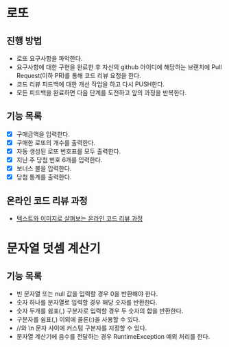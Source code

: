 # 로또
## 진행 방법
* 로또 요구사항을 파악한다.
* 요구사항에 대한 구현을 완료한 후 자신의 github 아이디에 해당하는 브랜치에 Pull Request(이하 PR)를 통해 코드 리뷰 요청을 한다.
* 코드 리뷰 피드백에 대한 개선 작업을 하고 다시 PUSH한다.
* 모든 피드백을 완료하면 다음 단계를 도전하고 앞의 과정을 반복한다.

## 기능 목록
- [x] 구매금액을 입력한다.
- [x] 구매한 로또의 개수를 출력한다.
- [x] 자동 생성된 로또 번호표를 모두 출력한다.
- [x] 지난 주 당첨 번호 6개를 입력한다.
- [x] 보너스 볼을 입력한다.
- [x] 당첨 통계를 출력한다.

## 온라인 코드 리뷰 과정
* [텍스트와 이미지로 살펴보는 온라인 코드 리뷰 과정](https://github.com/next-step/nextstep-docs/tree/master/codereview)

# 문자열 덧셈 계산기 
## 기능 목록
* 빈 문자열 또는 null 값을 입력할 경우 0을 반환해야 한다.
* 숫자 하나를 문자열로 입력할 경우 해당 숫자를 반환한다.
* 숫자 두개를 쉼표(,) 구분자로 입력할 경우 두 숫자의 합을 반환한다.
* 구분자를 쉼표(,) 이외에 콜론(:)을 사용할 수 있다.
* //와 \n 문자 사이에 커스텀 구분자를 지정할 수 있다.
* 문자열 계산기에 음수를 전달하는 경우 RuntimeException 예외 처리를 한다.